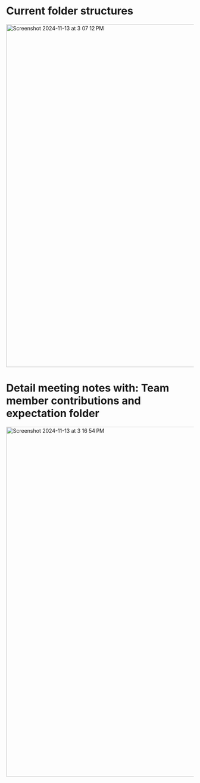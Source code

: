 # Current folder structures
<img width="919" alt="Screenshot 2024-11-13 at 3 07 12 PM" src="https://github.com/user-attachments/assets/d4573a88-2686-40f4-a6f5-8be60a9d3b24">

# Detail meeting notes with: Team member contributions and expectation folder
<img width="938" alt="Screenshot 2024-11-13 at 3 16 54 PM" src="https://github.com/user-attachments/assets/88425ac3-a21b-4be8-874f-8dac01233c9e">


